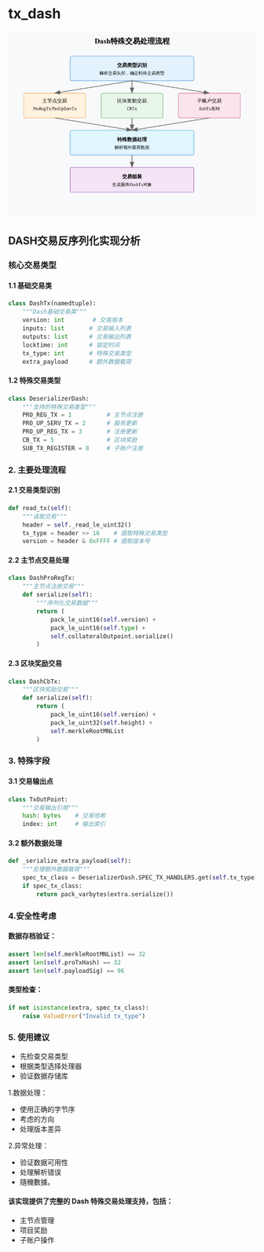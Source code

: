 # tx_dash 

![tx-dash-flow](../img/dash-tx-flow.png)

## DASH交易反序列化实现分析

### 核心交易类型
#### 1.1 基础交易类
```python
class DashTx(namedtuple):
    """Dash基础交易类"""
    version: int        # 交易版本
    inputs: list       # 交易输入列表
    outputs: list      # 交易输出列表
    locktime: int      # 锁定时间
    tx_type: int       # 特殊交易类型
    extra_payload      # 额外数据载荷
```
#### 1.2 特殊交易类型
```python
class DeserializerDash:
    """支持的特殊交易类型"""
    PRO_REG_TX = 1          # 主节点注册
    PRO_UP_SERV_TX = 2      # 服务更新
    PRO_UP_REG_TX = 3       # 注册更新
    CB_TX = 5               # 区块奖励
    SUB_TX_REGISTER = 8     # 子账户注册
```
### 2. 主要处理流程
#### 2.1 交易类型识别
```python
def read_tx(self):
    """读取交易"""
    header = self._read_le_uint32()
    tx_type = header >> 16    # 提取特殊交易类型
    version = header & 0xFFFF # 提取版本号
```
#### 2.2 主节点交易处理
```python
class DashProRegTx:
    """主节点注册交易"""
    def serialize(self):
        """序列化交易数据"""
        return (
            pack_le_uint16(self.version) +
            pack_le_uint16(self.type) +
            self.collateralOutpoint.serialize()
        )
```
#### 2.3 区块奖励交易
```python
class DashCbTx:
    """区块奖励交易"""
    def serialize(self):
        return (
            pack_le_uint16(self.version) +
            pack_le_uint32(self.height) +
            self.merkleRootMNList
        )
```

### 3. 特殊字段
#### 3.1 交易输出点
```python
class TxOutPoint:
    """交易输出引用"""
    hash: bytes    # 交易哈希
    index: int     # 输出索引
```

#### 3.2 额外数据处理
```python
def _serialize_extra_payload(self):
    """处理额外数据载荷"""
    spec_tx_class = DeserializerDash.SPEC_TX_HANDLERS.get(self.tx_type)
    if spec_tx_class:
        return pack_varbytes(extra.serialize())
```
### 4.安全性考虑
#### 数据存档验证：
```python
assert len(self.merkleRootMNList) == 32
assert len(self.proTxHash) == 32
assert len(self.payloadSig) == 96
```

#### 类型检查：
```python
if not isinstance(extra, spec_tx_class):
    raise ValueError("Invalid tx_type")
```
### 5. 使用建议

- 先检查交易类型
- 根据类型选择处理器
- 验证数据存储库


1.数据处理：


- 使用正确的字节序
- 考虑的方向
- 处理版本差异


2.异常处理：


- 验证数据可用性
- 处理解析错误
- 隨機數據。

#### 该实现提供了完整的 Dash 特殊交易处理支持，包括：

- 主节点管理
- 项目奖励
- 子账户操作

